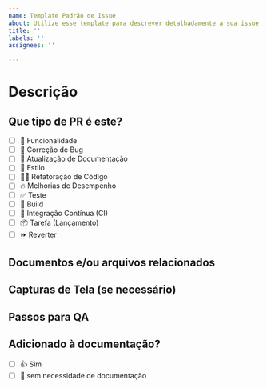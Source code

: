 ```yaml
---
name: Template Padrão de Issue
about: Utilize esse template para descrever detalhadamente a sua issue
title: ''
labels: ''
assignees: ''

---
```


# Descrição

<!--
Este PR [adiciona/remove/corrige/substitui] a [funcionalidade/bug/etc].
-->

## Que tipo de PR é este?

- [ ] 🍕 Funcionalidade
- [ ] 🐛 Correção de Bug
- [ ] 📝 Atualização de Documentação
- [ ] 🎨 Estilo
- [ ] 🧑‍💻 Refatoração de Código
- [ ] 🔥 Melhorias de Desempenho
- [ ] ✅ Teste
- [ ] 🤖 Build
- [ ] 🔁 Integração Contínua (CI)
- [ ] 📦 Tarefa (Lançamento)
- [ ] ⏩ Reverter

<!--
Marque com um "x" na caixa que especifica o tipo de PR.

Atenção: Esta seção pode ser removida, pois o git as reconhece como tarefas a serem feitas. (opcional)
-->

## Documentos e/ou arquivos relacionados

<!--
Por favor, use este formato para vincular números de issues: Fixes #123
ou vincule com uma descrição: [Link para a issue](link externo)
-->

## Capturas de Tela (se necessário)

<!-- Alterações visuais requerem capturas de tela -->

## Passos para QA

<!--
Por favor, forneça alguns passos para o revisor testar sua alteração. Se você escreveu testes, pode mencioná-los aqui.

1. Clique em um link
2. Faça esta ação
3. Valide se o comportamento esperado está funcionando
-->

## Adicionado à documentação?
<!--Caso seja marcado com "Sim", deve ser referenciado a documentação criada ou alterada-->

- [ ] 👍 Sim 
- [ ] 🙅 sem necessidade de documentação
